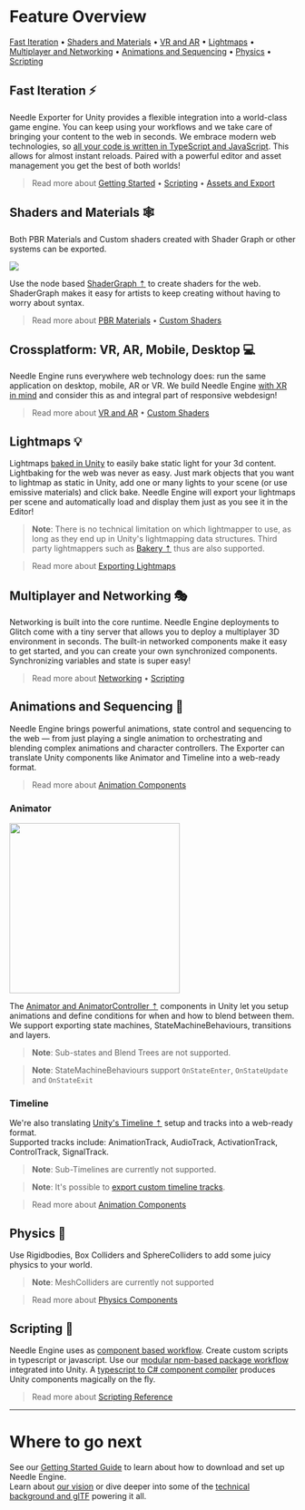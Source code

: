 # Feature Overview

[Fast Iteration](./features-overview.md#fast-iteration) • 
[Shaders and Materials](./features-overview.md#shaders-and-materials) • 
[VR and AR](./features-overview.md#crossplatform-vr-ar-mobile-desktop-) • 
[Lightmaps](./features-overview.md#lightmaps) • 
[Multiplayer and Networking](./features-overview.md#multiplayer-and-networking) • 
[Animations and Sequencing](./features-overview.md#animations-and-sequencing) • 
[Physics](./features-overview.md#physics) • 
[Scripting](./features-overview.md#scripting)

## Fast Iteration ⚡
Needle Exporter for Unity provides a flexible integration into a world-class game engine. You can keep using your workflows and we take care of bringing your content to the web in seconds. We embrace modern web technologies, so [all your code is written in TypeScript and JavaScript](./scripting.md). This allows for almost instant reloads. Paired with a powerful editor and asset management you get the best of both worlds!  

> Read more about [Getting Started](./getting-started.md) • [Scripting](./scripting.md) • [Assets and Export](./export.md)

## Shaders and Materials 🕸

Both PBR Materials and Custom shaders created with Shader Graph or other systems can be exported. 

<img src="https://user-images.githubusercontent.com/5083203/186012027-9bbe3944-fa56-41fa-bfbb-c989fa87aebb.png" />

Use the node based [ShaderGraph ⇡](https://unity.com/features/shader-graph) to create shaders for the web. ShaderGraph makes it easy for artists to keep creating without having to worry about syntax.

> Read more about [PBR Materials](./export.md#custom-shaders) • [Custom Shaders](./export.md#physically-based-materials-pbr)

## Crossplatform: VR, AR, Mobile, Desktop 💻  
Needle Engine runs everywhere web technology does: run the same application on desktop, mobile, AR or VR. We build Needle Engine [with XR in mind](./xr.md) and consider this as and integral part of responsive webdesign!

> Read more about [VR and AR](./xr.md) • [Custom Shaders](./export.md#physically-based-materials-pbr)

## Lightmaps 💡

Lightmaps [baked in Unity](https://docs.unity3d.com/Manual/progressive-lightmapper.html) to easily bake static light for your 3d content. Lightbaking for the web was never as easy. Just mark objects that you want to lightmap as static in Unity, add one or many lights to your scene (or use emissive materials) and click bake. Needle Engine will export your lightmaps per scene and automatically load and display them just as you see it in the Editor! 

> **Note**: There is no technical limitation on which lightmapper to use, as long as they end up in Unity's lightmapping data structures. Third party lightmappers such as [Bakery ⇡](https://assetstore.unity.com/packages/tools/level-design/bakery-gpu-lightmapper-122218) thus are also supported. 

> Read more about [Exporting Lightmaps](https://fwd.needle.tools/needle-engine/docs/lightmaps)

## Multiplayer and Networking 🎭
Networking is built into the core runtime. Needle Engine deployments to Glitch come with a tiny server that allows you to deploy a multiplayer 3D environment in seconds. The built-in networked components make it easy to get started, and you can create your own synchronized components. Synchronizing variables and state is super easy!  

> Read more about [Networking](https://fwd.needle.tools/needle-engine/docs/networking) • [Scripting](https://fwd.needle.tools/needle-engine/docs/scripting)

## Animations and Sequencing 🏇
Needle Engine brings powerful animations, state control and sequencing to the web — from just playing a single animation to orchestrating and blending complex animations and character controllers. The Exporter can translate Unity components like Animator and Timeline into a web-ready format.  

> Read more about [Animation Components](./component-reference.md#animation)

### Animator

<img src="https://user-images.githubusercontent.com/5083203/186011302-176524b3-e8e5-4e6e-9b77-7faf3561bb15.png" style="height:300px;width:auto" />

The [Animator and AnimatorController ⇡](https://docs.unity3d.com/Manual/class-AnimatorController.html) components in Unity let you setup animations and define conditions for when and how to blend between them. We support exporting state machines, StateMachineBehaviours, transitions and layers.

> **Note**: Sub-states and Blend Trees are not supported.  

> **Note**: StateMachineBehaviours support ``OnStateEnter``, ``OnStateUpdate`` and ``OnStateExit``  

### Timeline

We're also translating [Unity's Timeline ⇡](https://unity.com/features/timeline) setup and tracks into a web-ready format.  
Supported tracks include: AnimationTrack, AudioTrack, ActivationTrack, ControlTrack, SignalTrack.   

> **Note**: Sub-Timelines are currently not supported.  

> **Note**: It's possible to [export custom timeline tracks](https://github.com/needle-tools/needle-engine-modules/tree/main/package/TimelineHtml).  

> Read more about [Animation Components](./component-reference.md#animation)

## Physics 🏓
Use Rigidbodies, Box Colliders and SphereColliders to add some juicy physics to your world.

> **Note**: MeshColliders are currently not supported  

> Read more about [Physics Components](./component-reference.md#physics)

## Scripting 🧩
Needle Engine uses as [component based workflow](./scripting.md#component-architecture). Create custom scripts in typescript or javascript. Use our [modular npm-based package workflow](https://fwd.needle.tools/needle-engine/docs/npmdef) integrated into Unity. A [typescript to C# component compiler](https://fwd.needle.tools/needle-engine/docs/component-compiler) produces Unity components magically on the fly. 

> Read more about [Scripting Reference](https://fwd.needle.tools/needle-engine/docs/scripting)

---
# Where to go next

See our [Getting Started Guide](https://fwd.needle.tools/needle-engine/docs/getting-started) to learn about how to download and set up Needle Engine.   
Learn about [our vision](https://fwd.needle.tools/needle-engine/docs/vision) or dive deeper into some of the [technical background and glTF](https://fwd.needle.tools/needle-engine/docs/technical-overview) powering it all.  

